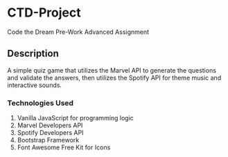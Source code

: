 # CTD-Project

Code the Dream Pre-Work Advanced Assignment

## Description
A simple quiz game that utilizes the Marvel API to generate the questions and validate the answers, then utilizes the Spotify API for theme music and interactive sounds.

### Technologies Used
1. Vanilla JavaScript for programming logic
2. Marvel Developers API
3. Spotify Developers API
4. Bootstrap Framework
5. Font Awesome Free Kit for Icons